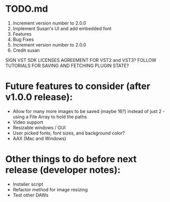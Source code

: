 #  TODO.md

1. Increment version number to 2.0.0
2. Implement Susan's UI and add embedded font
3. Features
4. Bug Fixes
5. Increment version number to 2.0.0
6. Credit susan

SIGN VST SDK LICENSES AGREEMENT FOR VST2 and VST3?
FOLLOW TUTORIALS FOR SAVING AND FETCHING PLUGIN STATE?

# Future features to consider (after v1.0.0 release):
* Allow for many more images to be saved (maybe 16?) instead of just 2 - using a File Array to hold the paths
* Video support
* Resizable windows / GUI
* User picked fonts, font sizes, and background color?
* AAX (Mac and Windows)

# Other things to do before next release (developer notes):
* Installer script
* Refactor method for image resizing
* Test other DAWs
